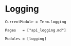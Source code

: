 # Logging
```@meta
CurrentModule = Term.logging
```


```@index
Pages   = ["api_logging.md"]
```

```@autodocs
Modules = [logging]
```